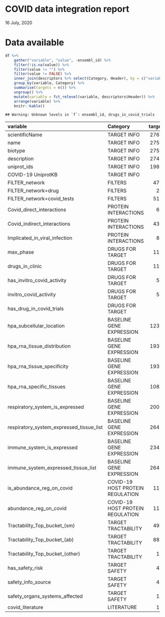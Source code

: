 COVID data integration report
================
16 July, 2020

# Data available

``` r
df %>%
    gather("variable", "value", -ensembl_id) %>%
    filter(!is.na(value)) %>%
    filter(value != "") %>%
    filter(value != FALSE) %>%
    inner_join(descriptors %>% select(Category, Header), by = c("variable" = "Header")) %>%
    group_by(variable, Category) %>%
    summarise(targets = n()) %>%
    ungroup() %>%
    mutate(variable = fct_relevel(variable, descriptors$Header)) %>%
    arrange(variable) %>%
    knitr::kable()
```

    ## Warning: Unknown levels in `f`: ensembl_id, drugs_in_covid_trials

| variable                                     | Category                         | targets |
| :------------------------------------------- | :------------------------------- | ------: |
| scientificName                               | TARGET INFO                      |   27625 |
| name                                         | TARGET INFO                      |   27596 |
| biotype                                      | TARGET INFO                      |   27596 |
| description                                  | TARGET INFO                      |   27406 |
| uniprot\_ids                                 | TARGET INFO                      |   19896 |
| COVID-19 UniprotKB                           | TARGET INFO                      |      38 |
| FILTER\_network                              | FILTERS                          |    4760 |
| FILTER\_network+drug                         | FILTERS                          |     220 |
| FILTER\_network+covid\_tests                 | FILTERS                          |    5188 |
| Covid\_direct\_interactions                  | PROTEIN INTERACTIONS             |     678 |
| Covid\_indirect\_interactions                | PROTEIN INTERACTIONS             |    4304 |
| Implicated\_in\_viral\_infection             | PROTEIN INTERACTIONS             |     850 |
| max\_phase                                   | DRUGS FOR TARGET                 |    1183 |
| drugs\_in\_clinic                            | DRUGS FOR TARGET                 |    1183 |
| has\_invitro\_covid\_activity                | DRUGS FOR TARGET                 |     522 |
| invitro\_covid\_activity                     | DRUGS FOR TARGET                 |     522 |
| has\_drug\_in\_covid\_trials                 | DRUGS FOR TARGET                 |      99 |
| hpa\_subcellular\_location                   | BASELINE GENE EXPRESSION         |   12301 |
| hpa\_rna\_tissue\_distribution               | BASELINE GENE EXPRESSION         |   19359 |
| hpa\_rna\_tissue\_specificity                | BASELINE GENE EXPRESSION         |   19359 |
| hpa\_rna\_specific\_tissues                  | BASELINE GENE EXPRESSION         |   10844 |
| respiratory\_system\_is\_expressed           | BASELINE GENE EXPRESSION         |   20039 |
| respiratory\_system\_expressed\_tissue\_list | BASELINE GENE EXPRESSION         |   26492 |
| immune\_system\_is\_expressed                | BASELINE GENE EXPRESSION         |   23450 |
| immune\_system\_expressed\_tissue\_list      | BASELINE GENE EXPRESSION         |   26492 |
| is\_abundance\_reg\_on\_covid                | COVID-19 HOST PROTEIN REGULATION |    1149 |
| abundance\_reg\_on\_covid                    | COVID-19 HOST PROTEIN REGULATION |    1149 |
| Tractability\_Top\_bucket\_(sm)              | TARGET TRACTABILITY              |    4976 |
| Tractability\_Top\_bucket\_(ab)              | TARGET TRACTABILITY              |    8867 |
| Tractability\_Top\_bucket\_(other)           | TARGET TRACTABILITY              |     184 |
| has\_safety\_risk                            | TARGET SAFETY                    |     439 |
| safety\_info\_source                         | TARGET SAFETY                    |     439 |
| safety\_organs\_systems\_affected            | TARGET SAFETY                    |     193 |
| covid\_literature                            | LITERATURE                       |     122 |
